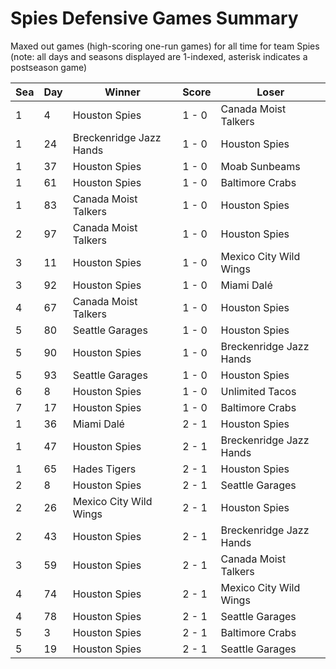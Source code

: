 # Spies Defensive Games Summary



Maxed out games (high-scoring one-run games) for all time for team Spies (note: all days and seasons displayed are 1-indexed, asterisk indicates a postseason game)


| Sea | Day | Winner | Score | Loser | 
| ------ |------ |------ |------ |------ |
| 1 | 4 | Houston Spies | 1 - 0 | Canada Moist Talkers | 
| 1 | 24 | Breckenridge Jazz Hands | 1 - 0 | Houston Spies | 
| 1 | 37 | Houston Spies | 1 - 0 | Moab Sunbeams | 
| 1 | 61 | Houston Spies | 1 - 0 | Baltimore Crabs | 
| 1 | 83 | Canada Moist Talkers | 1 - 0 | Houston Spies | 
| 2 | 97 | Canada Moist Talkers | 1 - 0 | Houston Spies | 
| 3 | 11 | Houston Spies | 1 - 0 | Mexico City Wild Wings | 
| 3 | 92 | Houston Spies | 1 - 0 | Miami Dalé | 
| 4 | 67 | Canada Moist Talkers | 1 - 0 | Houston Spies | 
| 5 | 80 | Seattle Garages | 1 - 0 | Houston Spies | 
| 5 | 90 | Houston Spies | 1 - 0 | Breckenridge Jazz Hands | 
| 5 | 93 | Seattle Garages | 1 - 0 | Houston Spies | 
| 6 | 8 | Houston Spies | 1 - 0 | Unlimited Tacos | 
| 7 | 17 | Houston Spies | 1 - 0 | Baltimore Crabs | 
| 1 | 36 | Miami Dalé | 2 - 1 | Houston Spies | 
| 1 | 47 | Houston Spies | 2 - 1 | Breckenridge Jazz Hands | 
| 1 | 65 | Hades Tigers | 2 - 1 | Houston Spies | 
| 2 | 8 | Houston Spies | 2 - 1 | Seattle Garages | 
| 2 | 26 | Mexico City Wild Wings | 2 - 1 | Houston Spies | 
| 2 | 43 | Houston Spies | 2 - 1 | Breckenridge Jazz Hands | 
| 3 | 59 | Houston Spies | 2 - 1 | Canada Moist Talkers | 
| 4 | 74 | Houston Spies | 2 - 1 | Mexico City Wild Wings | 
| 4 | 78 | Houston Spies | 2 - 1 | Seattle Garages | 
| 5 | 3 | Houston Spies | 2 - 1 | Baltimore Crabs | 
| 5 | 19 | Houston Spies | 2 - 1 | Seattle Garages | 


